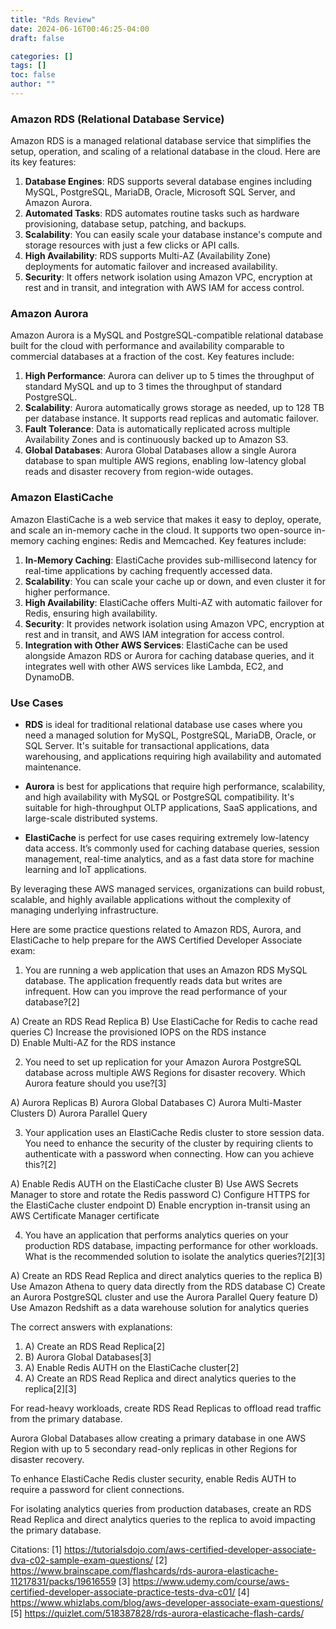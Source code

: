 ```yaml
---
title: "Rds Review"
date: 2024-06-16T00:46:25-04:00
draft: false

categories: []
tags: []
toc: false
author: ""
---
```

### Amazon RDS (Relational Database Service)

Amazon RDS is a managed relational database service that simplifies the setup, operation, and scaling of a relational database in the cloud. Here are its key features:

1. **Database Engines**: RDS supports several database engines including MySQL, PostgreSQL, MariaDB, Oracle, Microsoft SQL Server, and Amazon Aurora.
2. **Automated Tasks**: RDS automates routine tasks such as hardware provisioning, database setup, patching, and backups.
3. **Scalability**: You can easily scale your database instance's compute and storage resources with just a few clicks or API calls.
4. **High Availability**: RDS supports Multi-AZ (Availability Zone) deployments for automatic failover and increased availability.
5. **Security**: It offers network isolation using Amazon VPC, encryption at rest and in transit, and integration with AWS IAM for access control.

### Amazon Aurora

Amazon Aurora is a MySQL and PostgreSQL-compatible relational database built for the cloud with performance and availability comparable to commercial databases at a fraction of the cost. Key features include:

1. **High Performance**: Aurora can deliver up to 5 times the throughput of standard MySQL and up to 3 times the throughput of standard PostgreSQL.
2. **Scalability**: Aurora automatically grows storage as needed, up to 128 TB per database instance. It supports read replicas and automatic failover.
3. **Fault Tolerance**: Data is automatically replicated across multiple Availability Zones and is continuously backed up to Amazon S3.
4. **Global Databases**: Aurora Global Databases allow a single Aurora database to span multiple AWS regions, enabling low-latency global reads and disaster recovery from region-wide outages.

### Amazon ElastiCache

Amazon ElastiCache is a web service that makes it easy to deploy, operate, and scale an in-memory cache in the cloud. It supports two open-source in-memory caching engines: Redis and Memcached. Key features include:

1. **In-Memory Caching**: ElastiCache provides sub-millisecond latency for real-time applications by caching frequently accessed data.
2. **Scalability**: You can scale your cache up or down, and even cluster it for higher performance.
3. **High Availability**: ElastiCache offers Multi-AZ with automatic failover for Redis, ensuring high availability.
4. **Security**: It provides network isolation using Amazon VPC, encryption at rest and in transit, and AWS IAM integration for access control.
5. **Integration with Other AWS Services**: ElastiCache can be used alongside Amazon RDS or Aurora for caching database queries, and it integrates well with other AWS services like Lambda, EC2, and DynamoDB.

### Use Cases

- **RDS** is ideal for traditional relational database use cases where you need a managed solution for MySQL, PostgreSQL, MariaDB, Oracle, or SQL Server. It's suitable for transactional applications, data warehousing, and applications requiring high availability and automated maintenance.
  
- **Aurora** is best for applications that require high performance, scalability, and high availability with MySQL or PostgreSQL compatibility. It's suitable for high-throughput OLTP applications, SaaS applications, and large-scale distributed systems.

- **ElastiCache** is perfect for use cases requiring extremely low-latency data access. It’s commonly used for caching database queries, session management, real-time analytics, and as a fast data store for machine learning and IoT applications.

By leveraging these AWS managed services, organizations can build robust, scalable, and highly available applications without the complexity of managing underlying infrastructure.

Here are some practice questions related to Amazon RDS, Aurora, and ElastiCache to help prepare for the AWS Certified Developer Associate exam:

1. You are running a web application that uses an Amazon RDS MySQL database. The application frequently reads data but writes are infrequent. How can you improve the read performance of your database?[2]

A) Create an RDS Read Replica
B) Use ElastiCache for Redis to cache read queries
C) Increase the provisioned IOPS on the RDS instance  
D) Enable Multi-AZ for the RDS instance

2. You need to set up replication for your Amazon Aurora PostgreSQL database across multiple AWS Regions for disaster recovery. Which Aurora feature should you use?[3]

A) Aurora Replicas
B) Aurora Global Databases
C) Aurora Multi-Master Clusters
D) Aurora Parallel Query

3. Your application uses an ElastiCache Redis cluster to store session data. You need to enhance the security of the cluster by requiring clients to authenticate with a password when connecting. How can you achieve this?[2]

A) Enable Redis AUTH on the ElastiCache cluster
B) Use AWS Secrets Manager to store and rotate the Redis password
C) Configure HTTPS for the ElastiCache cluster endpoint
D) Enable encryption in-transit using an AWS Certificate Manager certificate

4. You have an application that performs analytics queries on your production RDS database, impacting performance for other workloads. What is the recommended solution to isolate the analytics queries?[2][3]

A) Create an RDS Read Replica and direct analytics queries to the replica
B) Use Amazon Athena to query data directly from the RDS database
C) Create an Aurora PostgreSQL cluster and use the Aurora Parallel Query feature
D) Use Amazon Redshift as a data warehouse solution for analytics queries

The correct answers with explanations:

1. A) Create an RDS Read Replica[2]
2. B) Aurora Global Databases[3]
3. A) Enable Redis AUTH on the ElastiCache cluster[2]
4. A) Create an RDS Read Replica and direct analytics queries to the replica[2][3]

For read-heavy workloads, create RDS Read Replicas to offload read traffic from the primary database.

Aurora Global Databases allow creating a primary database in one AWS Region with up to 5 secondary read-only replicas in other Regions for disaster recovery.

To enhance ElastiCache Redis cluster security, enable Redis AUTH to require a password for client connections.

For isolating analytics queries from production databases, create an RDS Read Replica and direct analytics queries to the replica to avoid impacting the primary database.

Citations:
[1] https://tutorialsdojo.com/aws-certified-developer-associate-dva-c02-sample-exam-questions/
[2] https://www.brainscape.com/flashcards/rds-aurora-elasticache-11217831/packs/19616559
[3] https://www.udemy.com/course/aws-certified-developer-associate-practice-tests-dva-c01/
[4] https://www.whizlabs.com/blog/aws-developer-associate-exam-questions/
[5] https://quizlet.com/518387828/rds-aurora-elasticache-flash-cards/

